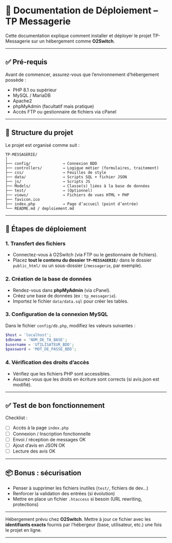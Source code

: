 # 🚀 Documentation de Déploiement – TP Messagerie

Cette documentation explique comment installer et déployer le projet TP-Messagerie sur un hébergement comme **O2Switch**.

---

## ✅ Pré-requis

Avant de commencer, assurez-vous que l’environnement d’hébergement possède :

-   PHP 8.1 ou supérieur
-   MySQL / MariaDB
-   Apache2
-   phpMyAdmin (facultatif mais pratique)
-   Accès FTP ou gestionnaire de fichiers via cPanel

---

## 📁 Structure du projet

Le projet est organisé comme suit :

```
TP-MESSAGERIE/
│
├── config/              → Connexion BDD
├── controllers/         → Logique métier (formulaires, traitement)
├── css/                 → Feuilles de style
├── data/                → Scripts SQL + fichier JSON
├── js/                  → Scripts JS
├── Models/              → Classe(s) liées à la base de données
├── test/                → (Optionnel)
├── views/               → Fichiers de vues HTML + PHP
├── favicon.ico
├── index.php            → Page d’accueil (point d’entrée)
└── README.md / deploiement.md
```

---

## 🔄 Étapes de déploiement

### 1. Transfert des fichiers

-   Connectez-vous à O2Switch (via FTP ou le gestionnaire de fichiers).
-   Placez **tout le contenu du dossier `TP-MESSAGERIE/`** dans le dossier `public_html/` ou un sous-dossier (`/messagerie`, par exemple).

### 2. Création de la base de données

-   Rendez-vous dans **phpMyAdmin** (via cPanel).
-   Créez une base de données (ex : `tp_messagerie`).
-   Importez le fichier `data/data.sql` pour créer les tables.

### 3. Configuration de la connexion MySQL

Dans le fichier `config/db.php`, modifiez les valeurs suivantes :

```php
$host = 'localhost';
$dbname = 'NOM_DE_TA_BASE';
$username = 'UTILISATEUR_BDD';
$password = 'MOT_DE_PASSE_BDD';
```

### 4. Vérification des droits d’accès

-   Vérifiez que les fichiers PHP sont accessibles.
-   Assurez-vous que les droits en écriture sont corrects (si avis.json est modifié).

---

## ✅ Test de bon fonctionnement

Checklist :

-   [ ] Accès à la page `index.php`
-   [ ] Connexion / Inscription fonctionnelle
-   [ ] Envoi / réception de messages OK
-   [ ] Ajout d’avis en JSON OK
-   [ ] Lecture des avis OK

---

## 📦 Bonus : sécurisation

-   Penser à supprimer les fichiers inutiles (`test/`, fichiers de dev…)
-   Renforcer la validation des entrées (si évolution)
-   Mettre en place un fichier `.htaccess` si besoin (URL rewriting, protections)

---

Hébergement prévu chez **O2Switch**.
Mettre à jour ce fichier avec les **identifiants exacts** fournis par l’hébergeur (base, utilisateur, etc.) une fois le projet en ligne.

---
